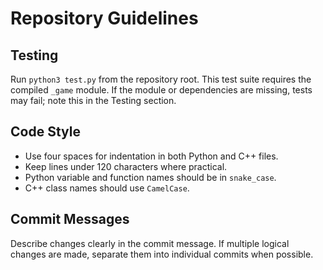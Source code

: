 # Repository Guidelines

## Testing
Run `python3 test.py` from the repository root. This test suite requires the compiled `_game` module. If the module or dependencies are missing, tests may fail; note this in the Testing section.

## Code Style
- Use four spaces for indentation in both Python and C++ files.
- Keep lines under 120 characters where practical.
- Python variable and function names should be in `snake_case`.
- C++ class names should use `CamelCase`.

## Commit Messages
Describe changes clearly in the commit message. If multiple logical changes are made, separate them into individual commits when possible.

